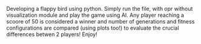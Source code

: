 Developing a flappy bird using python. Simply run the file, with opr without visualization module and play the game using AI. Any player reaching a scoore of 50 is considered a winner and number of generations and fitness configurations are compared (using plots too!) to evaluate the crucial differences betwen 2 players! Enjoy!
